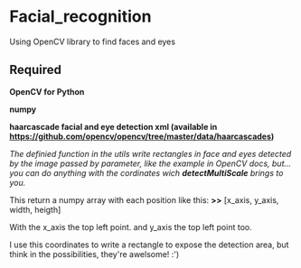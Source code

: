 # Facial_recognition
Using OpenCV library to find faces and eyes

## Required ##

**OpenCV for Python**

**numpy**

**haarcascade facial and eye detection xml (available in https://github.com/opencv/opencv/tree/master/data/haarcascades)**

*The definied function in the utils write rectangles in face and eyes detected by the image passed by parameter, like the example in OpenCV docs, but... you can do anything with the cordinates wich **detectMultiScale** brings to you.*

This return a numpy array with each position like this:
**>>** [x_axis, y_axis, width, heigth]

With the x_axis the top left point.
and y_axis the top left point too.

I use this coordinates to write a rectangle to expose the detection area, but think in the possibilities, they're awelsome! :')
